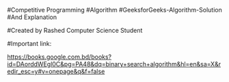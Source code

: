 #Competitive Programming 
#Algorithm
#GeeksforGeeks-Algorithm-Solution
#And Explanation

#Created  by Rashed
Computer Science Student
 
#Important link:

https://books.google.com.bd/books?id=DAorddWEgl0C&pg=PA48&dq=binary+search+algorithm&hl=en&sa=X&redir_esc=y#v=onepage&q&f=false
